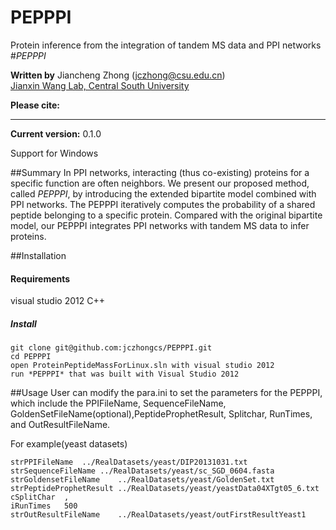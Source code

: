 # PEPPPI
Protein inference from the integration of tandem MS data and PPI networks
#*PEPPPI*

**Written by** Jiancheng Zhong (jczhong@csu.edu.cn)  
[Jianxin Wang Lab, Central South University](http://netlab.csu.edu.cn/)

**Please cite:**

---

**Current version:** 0.1.0

Support for Windows

##Summary
In PPI networks, interacting (thus co-existing) proteins for a specific function are often neighbors. We present our proposed method, called *PEPPPI*, by introducing the extended bipartite model combined with PPI networks. The PEPPPI iteratively computes the probability of a shared peptide belonging to a specific protein. Compared with the original bipartite model, our PEPPPI integrates PPI networks with tandem MS data to infer proteins. 


##Installation

#### Requirements
visual studio 2012 C++

##### Install
```
git clone git@github.com:jczhongcs/PEPPPI.git
cd PEPPPI
open ProteinPeptideMassForLinux.sln with visual studio 2012
run *PEPPPI* that was built with Visual Studio 2012
```
##Usage
User can modify the para.ini to set the parameters for the PEPPPI, which include the PPIFileName, SequenceFileName, GoldenSetFileName(optional),PeptideProphetResult, Splitchar, RunTimes, and OutResultFileName.

For example(yeast datasets)
```
strPPIFileName	../RealDatasets/yeast/DIP20131031.txt
strSequenceFileName	../RealDatasets/yeast/sc_SGD_0604.fasta
strGoldensetFileName	../RealDatasets/yeast/GoldenSet.txt
strPeptideProphetResult	../RealDatasets/yeast/yeastData04XTgt05_6.txt
cSplitChar	,
iRunTimes	500
strOutResultFileName	../RealDatasets/yeast/outFirstResultYeast1
```

